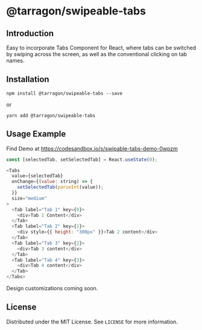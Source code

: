 # @tarragon/swipeable-tabs

## Introduction

Easy to incorporate Tabs Component for React, where tabs can be switched by swiping across the screen, as well as the conventional clicking on tab names.

## Installation

```
npm install @tarragon/swipeable-tabs --save
```

or

```
yarn add @tarragon/swipeable-tabs
```

## Usage Example

Find Demo at https://codesandbox.io/s/swipable-tabs-demo-0wpzm

```javascript
const [selectedTab, setSelectedTab] = React.useState(0);
```

```javascript
<Tabs
  value={selectedTab}
  onChange={(value: string) => {
    setSelectedTab(parseInt(value));
  }}
  size="medium"
>
  <Tab label="Tab 1" key={0}>
    <div>Tab 1 Content</div>
  </Tab>
  <Tab label="Tab 2" key={1}>
    <div style={{ height: "300px" }}>Tab 2 content</div>
  </Tab>
  <Tab label="Tab 3" key={2}>
    <div>Tab 3 content</div>
  </Tab>
  <Tab label="Tab 4" key={3}>
    <div>Tab 4 content</div>
  </Tab>
</Tabs>
```

Design customizations coming soon.

<!-- LICENSE -->

## License

Distributed under the MIT License. See `LICENSE` for more information.
